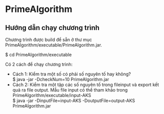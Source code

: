 # PrimeAlgorithm
## Hướng dẫn chạy chương trình
Chương trình được build để sẵn ở thư mục PrimeAlgorithm/executable/PrimeAlgorithm.jar.

$ cd PrimeAlgorithm/executable

Có 2 cách để chạy chương trình:
* Cách 1: Kiểm tra một số có phải số nguyên tố hay không?</br>
$ java -jar -DcheckNum=10 PrimeAlgorithm.jar
* Cách 2: Kiểm tra một tập các số nguyên tố trong fileinput và export kết quả ra file output. Mẫu file input có thể tham khảo trong PrimeAlgorithm/executable/input-AKS</br>
$ java -jar -DinputFile=input-AKS -DoutputFile=output-AKS PrimeAlgorithm.jar
